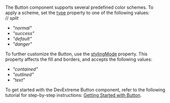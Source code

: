 The Button component supports several predefined color schemes. To apply a scheme, set the [type](/Documentation/ApiReference/UI_Components/dxButton/Configuration/#type) property to one of the following values:     
// _split_

- *"normal"*    
- *"success"*
- *"default"*    
- *"danger"*      

To further customize the Button, use the [stylingMode](/Documentation/ApiReference/UI_Widgets/dxButton/Configuration/#stylingMode) property. This property affects the fill and borders, and accepts the following values:    

- *"contained"*    
- *"outlined"*    
- *"text"*    

To get started with the DevExtreme Button component, refer to the following tutorial for step-by-step instructions: [Getting Started with Button](/Documentation/Guide/UI_Components/Button/Getting_Started_with_Button/).